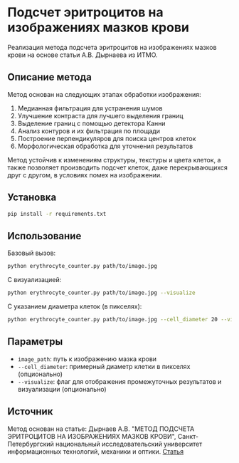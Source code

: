# Подсчет эритроцитов на изображениях мазков крови

Реализация метода подсчета эритроцитов на изображениях мазков крови на основе статьи А.В. Дырнаева из ИТМО.

## Описание метода

Метод основан на следующих этапах обработки изображения:
1. Медианная фильтрация для устранения шумов
2. Улучшение контраста для лучшего выделения границ
3. Выделение границ с помощью детектора Канни
4. Анализ контуров и их фильтрация по площади
5. Построение перпендикуляров для поиска центров клеток
6. Морфологическая обработка для уточнения результатов

Метод устойчив к изменениям структуры, текстуры и цвета клеток, а также позволяет производить подсчет клеток, даже перекрывающихся друг с другом, в условиях помех на изображении.

## Установка

```bash
pip install -r requirements.txt
```

## Использование

Базовый вызов:
```bash
python erythrocyte_counter.py path/to/image.jpg
```

С визуализацией:
```bash
python erythrocyte_counter.py path/to/image.jpg --visualize
```

С указанием диаметра клеток (в пикселях):
```bash
python erythrocyte_counter.py path/to/image.jpg --cell_diameter 20 --visualize
```

## Параметры

- `image_path`: путь к изображению мазка крови
- `--cell_diameter`: примерный диаметр клетки в пикселях (опционально)
- `--visualize`: флаг для отображения промежуточных результатов и визуализации (опционально)

## Источник

Метод основан на статье:
Дырнаев А.В. "МЕТОД ПОДСЧЕТА ЭРИТРОЦИТОВ НА ИЗОБРАЖЕНИЯХ МАЗКОВ КРОВИ", Санкт-Петербургский национальный исследовательский университет информационных технологий, механики и оптики.
[Статья](https://ntv.ifmo.ru/file/article/821.pdf) 